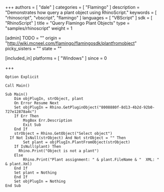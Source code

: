 +++
authors = [ "dale" ]
categories = [ "Flamingo" ]
description = "Demonstrates how query a plant object using RhinoScript."
keywords = [ "rhinoscript", "vbscript", "flamingo" ]
languages = [ "VBScript" ]
sdk = [ "RhinoScript" ]
title = "Query Flamingo Plant Objects"
type = "samples/rhinoscript"
weight = 1

[admin]
TODO = ""
origin = "http://wiki.mcneel.com/flamingo/flamingosdk/plantfromobject"
picky_sisters = ""
state = ""

[included_in]
platforms = [ "Windows" ]
since = 0

+++

```vbnet
Option Explicit

Call Main()

Sub Main()
	Dim objPlugIn, strObject, plant
	On Error Resume Next
	Set objPlugIn = Rhino.GetPluginObject("8008880f-8d13-4b2d-92b0-727e12878a4c")
	If Err Then
		MsgBox Err.Description
		Exit Sub
	End If
	strObject = Rhino.GetObject("Select object")
  If Not IsNull(strObject) And Not strObject = "" Then
		Set plant = objPlugIn.PlantFromObject(strObject)
    If IsNull(plant) Then
      Rhino.Print("Object is not a plant")
    Else
  		Rhino.Print("Plant assignment: " & plant.FileName & "  XML: " & plant.Xml)
    End If
    Set plant = Nothing
	End If
	Set objPlugIn = Nothing
End Sub
```
